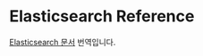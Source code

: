 # Elasticsearch Reference

[Elasticsearch 문서](https://www.elastic.co/guide/en/elasticsearch/reference/current/index.html) 번역입니다.
